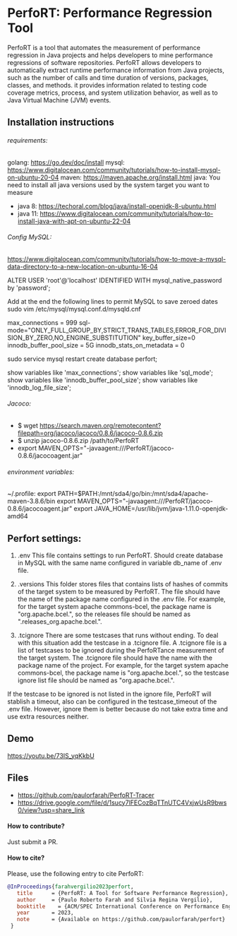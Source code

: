 # PerfoRT: Performance Regression Tool

PerfoRT is a tool that automates the measurement of performance regression in Java projects and helps developers to mine performance regressions of software repositories. PerfoRT allows developers to automatically extract runtime performance information from Java projects, such as the number of
calls and time duration of versions, packages, classes, and methods.  it provides information related to testing code coverage metrics, process, and system utilization behavior, as well as to Java Virtual Machine (JVM) events. 


## Installation instructions


###### requirements:
golang: https://go.dev/doc/install
mysql: https://www.digitalocean.com/community/tutorials/how-to-install-mysql-on-ubuntu-20-04
maven: https://maven.apache.org/install.html
java: You need to install all java versions used by the system target you want to measure
- java 8: https://techoral.com/blog/java/install-openjdk-8-ubuntu.html
- java 11: https://www.digitalocean.com/community/tutorials/how-to-install-java-with-apt-on-ubuntu-22-04

###### Config MySQL:
https://www.digitalocean.com/community/tutorials/how-to-move-a-mysql-data-directory-to-a-new-location-on-ubuntu-16-04

ALTER USER 'root'@'localhost' IDENTIFIED WITH mysql_native_password by 'password';

Add at the end the following lines to permit MySQL to save zeroed dates 
sudo vim /etc/mysql/mysql.conf.d/mysqld.cnf

max_connections = 999
sql-mode="ONLY_FULL_GROUP_BY,STRICT_TRANS_TABLES,ERROR_FOR_DIVISION_BY_ZERO,NO_ENGINE_SUBSTITUTION"
key_buffer_size=0
innodb_buffer_pool_size = 5G
innodb_stats_on_metadata = 0

sudo service mysql restart
create database perfort;

show variables like 'max_connections';
show variables like 'sql_mode';
show variables like 'innodb_buffer_pool_size';
show variables like 'innodb_log_file_size';

###### Jacoco:
- $ wget https://search.maven.org/remotecontent?filepath=org/jacoco/jacoco/0.8.6/jacoco-0.8.6.zip
- $ unzip jacoco-0.8.6.zip /path/to/PerfoRT
- export MAVEN_OPTS="-javaagent:/<path>/<to>/PerfoRT/jacoco-0.8.6/jacocoagent.jar"
  
###### environment variables:
~/.profile:
export PATH=$PATH:/mnt/sda4/go/bin:/mnt/sda4/apache-maven-3.8.6/bin
export MAVEN_OPTS="-javaagent:/<path>/<to>/PerfoRT/jacoco-0.8.6/jacocoagent.jar"
export JAVA_HOME=/usr/lib/jvm/java-1.11.0-openjdk-amd64

 ## Perfort settings:
  
1. .env
  This file contains settings to run PerfoRT. Should create database in MySQL with the same name configured in variable db_name of .env file.
  
2. .versions
  This folder stores files that contains lists of hashes of commits of the target system to be measured by PerfoRT. The file should have the name of the package name configured in the .env file.
For example, for the target system apache commons-bcel, the package name is "org.apache.bcel.", so the releases file should be named as ".releases_org.apache.bcel.".

3. .tcignore
There are some testcases that runs without ending. To deal with this situation add the testcase in a .tcignore file. A .tcignore file is a list of testcases to be ignored during the PerfoRTance measurement of the target system. The .tcignore file should have the name with the package name of the project. For example, for the target system apache commons-bcel, the package name is "org.apache.bcel.", so the testcase ignore list file should be named as "org.apache.bcel.".

If the testcase to be ignored is not listed in the ignore file, PerfoRT will stablish a timeout, also can be configured in the testcase_timeout of the .env file. However, ignore them is better because do not take extra time and use extra resources neither.

## Demo
  https://youtu.be/73IS_yqKkbU
  
## Files
- https://github.com/paulorfarah/PerfoRT-Tracer
- https://drive.google.com/file/d/1sucy7lFECozBqTTnUTC4VxjwUsR9bws0/view?usp=share_link  
  
#### How to contribute?
  Just submit a PR.
  
#### How to cite?
  Please, use the following entry to cite PerfoRT:
```bibtex
@InProceedings{farahvergilio2023perfort,
   title      = {PerfoRT: A Tool for Software Performance Regression},
   author     = {Paulo Roberto Farah and Silvia Regina Vergilio},
   booktitle    = {ACM/SPEC International Conference on Performance Engineering},
   year       = 2023,
   note       = {Available on https://github.com/paulorfarah/perfort}
 }
```

 
  

